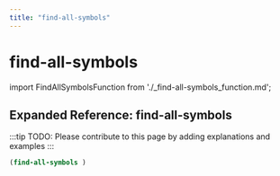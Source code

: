 ```yaml
---
title: "find-all-symbols"
---
```


# find-all-symbols

import FindAllSymbolsFunction from './_find-all-symbols_function.md';

<FindAllSymbolsFunction />

## Expanded Reference: find-all-symbols

:::tip
TODO: Please contribute to this page by adding explanations and examples
:::

```lisp
(find-all-symbols )
```
